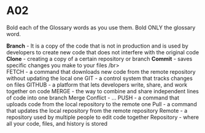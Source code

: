 # A02
  Bold each of the Glossary words as you use them. Bold ONLY the glossary word.
  
  **Branch** - It is a copy of the code that is not in production and is used by developers to create new code that does not interfere with the original code
  **Clone** - creating a copy of a certain repository or branch
  **Commit** - saves specific changes you make to your files /br>\
  FETCH - a command that downloads new code from the remote repository without updating the local one
  GIT - a control system that tracks changes on files
  GITHUB - a platform that lets developers write, share, and work together on code
  MERGE - the way to combine and share independent lines of code into one branch
  Merge Conflict - ...
  PUSH - a command that uploads code from the local repository to the remote one
  Pull - a command that updates the local repository from the remote repository
  Remote - a repository used by multiple people to edit code together
  Repository - where all your code, files, and history is stored
